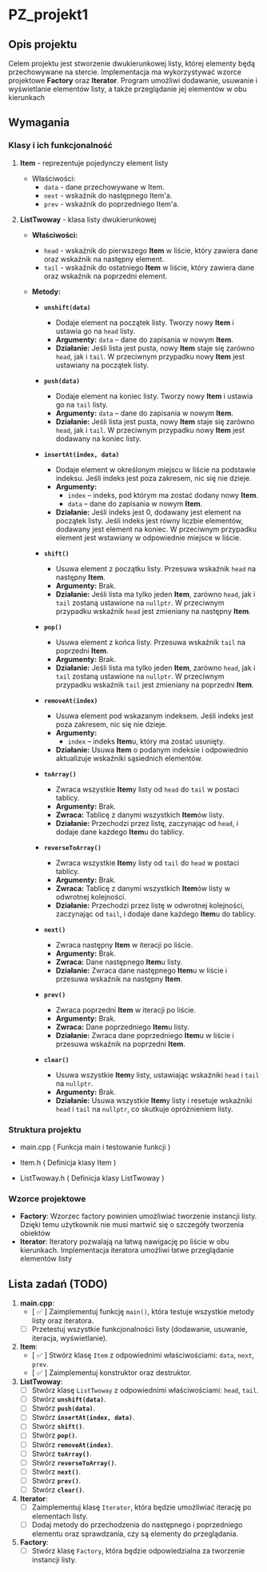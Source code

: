 # PZ_projekt1

## Opis projektu

Celem projektu jest stworzenie dwukierunkowej listy, której elementy będą przechowywane na stercie. Implementacja ma wykorzystywać wzorce projektowe **Factory** oraz **Iterator**. Program umożliwi dodawanie, usuwanie i wyświetlanie elementów listy, a także przeglądanie jej elementów w obu kierunkach

## Wymagania

### Klasy i ich funkcjonalność

1. **Item** - reprezentuje pojedynczy element listy
    - Właściwości:
        - `data` - dane przechowywane w Item.
        - `next` - wskaźnik do następnego Item'a.
        - `prev` - wskaźnik do poprzedniego Item'a.

1. **ListTwoway** - klasa listy dwukierunkowej
   - **Właściwości:**
     - `head` - wskaźnik do pierwszego **Item** w liście, który zawiera dane oraz wskaźnik na następny element.
     - `tail` - wskaźnik do ostatniego **Item** w liście, który zawiera dane oraz wskaźnik na poprzedni element.
   
   - **Metody:**

     - **`unshift(data)`**  
       - Dodaje element na początek listy. Tworzy nowy **Item** i ustawia go na `head` listy.
       - **Argumenty:** `data` – dane do zapisania w nowym **Item**.
       - **Działanie:** Jeśli lista jest pusta, nowy **Item** staje się zarówno `head`, jak i `tail`. W przeciwnym przypadku nowy **Item** jest ustawiany na początek listy.

     - **`push(data)`**  
       - Dodaje element na koniec listy. Tworzy nowy **Item** i ustawia go na `tail` listy.
       - **Argumenty:** `data` – dane do zapisania w nowym **Item**.
       - **Działanie:** Jeśli lista jest pusta, nowy **Item** staje się zarówno `head`, jak i `tail`. W przeciwnym przypadku nowy **Item** jest dodawany na koniec listy.

     - **`insertAt(index, data)`**  
       - Dodaje element w określonym miejscu w liście na podstawie indeksu. Jeśli indeks jest poza zakresem, nic się nie dzieje.
       - **Argumenty:** 
         - `index` – indeks, pod którym ma zostać dodany nowy **Item**.
         - `data` – dane do zapisania w nowym **Item**.
       - **Działanie:** Jeśli indeks jest 0, dodawany jest element na początek listy. Jeśli indeks jest równy liczbie elementów, dodawany jest element na koniec. W przeciwnym przypadku element jest wstawiany w odpowiednie miejsce w liście.

     - **`shift()`**  
       - Usuwa element z początku listy. Przesuwa wskaźnik `head` na następny **Item**.
       - **Argumenty:** Brak.
       - **Działanie:** Jeśli lista ma tylko jeden **Item**, zarówno `head`, jak i `tail` zostaną ustawione na `nullptr`. W przeciwnym przypadku wskaźnik `head` jest zmieniany na następny **Item**.

     - **`pop()`**  
       - Usuwa element z końca listy. Przesuwa wskaźnik `tail` na poprzedni **Item**.
       - **Argumenty:** Brak.
       - **Działanie:** Jeśli lista ma tylko jeden **Item**, zarówno `head`, jak i `tail` zostaną ustawione na `nullptr`. W przeciwnym przypadku wskaźnik `tail` jest zmieniany na poprzedni **Item**.

     - **`removeAt(index)`**  
       - Usuwa element pod wskazanym indeksem. Jeśli indeks jest poza zakresem, nic się nie dzieje.
       - **Argumenty:**
         - `index` – indeks **Item**u, który ma zostać usunięty.
       - **Działanie:** Usuwa **Item** o podanym indeksie i odpowiednio aktualizuje wskaźniki sąsiednich elementów.

     - **`toArray()`**  
       - Zwraca wszystkie **Item**y listy od `head` do `tail` w postaci tablicy.
       - **Argumenty:** Brak.
       - **Zwraca:** Tablicę z danymi wszystkich **Item**ów listy.
       - **Działanie:** Przechodzi przez listę, zaczynając od `head`, i dodaje dane każdego **Item**u do tablicy.

     - **`reverseToArray()`**  
       - Zwraca wszystkie **Item**y listy od `tail` do `head` w postaci tablicy.
       - **Argumenty:** Brak.
       - **Zwraca:** Tablicę z danymi wszystkich **Item**ów listy w odwrotnej kolejności.
       - **Działanie:** Przechodzi przez listę w odwrotnej kolejności, zaczynając od `tail`, i dodaje dane każdego **Item**u do tablicy.

     - **`next()`**  
       - Zwraca następny **Item** w iteracji po liście.
       - **Argumenty:** Brak.
       - **Zwraca:** Dane następnego **Item**u listy.
       - **Działanie:** Zwraca dane następnego **Item**u w liście i przesuwa wskaźnik na następny **Item**.

     - **`prev()`**  
       - Zwraca poprzedni **Item** w iteracji po liście.
       - **Argumenty:** Brak.
       - **Zwraca:** Dane poprzedniego **Item**u listy.
       - **Działanie:** Zwraca dane poprzedniego **Item**u w liście i przesuwa wskaźnik na poprzedni **Item**.

     - **`clear()`**  
       - Usuwa wszystkie **Item**y listy, ustawiając wskaźniki `head` i `tail` na `nullptr`.
       - **Argumenty:** Brak.
       - **Działanie:** Usuwa wszystkie **Item**y listy i resetuje wskaźniki `head` i `tail` na `nullptr`, co skutkuje opróżnieniem listy.


### Struktura projektu

- main.cpp ( Funkcja main i testowanie funkcji )

- Item.h ( Definicja klasy Item )

- ListTwoway.h ( Definicja klasy ListTwoway )

### Wzorce projektowe

- **Factory**: Wzorzec factory powinien umożliwiać tworzenie instancji listy. Dzięki temu użytkownik nie musi martwić się o szczegóły tworzenia obiektów
- **Iterator**: Iteratory pozwalają na łatwą nawigację po liście w obu kierunkach. Implementacja iteratora umożliwi łatwe przeglądanie elementów listy

## Lista zadań (TODO)

1. **main.cpp**:
    - [ ✅ ] Zaimplementuj funkcję `main()`, która testuje wszystkie metody listy oraz iteratora.
    - [ ] Przetestuj wszystkie funkcjonalności listy (dodawanie, usuwanie, iteracja, wyświetlanie).
2. **Item**:
    - [ ✅ ] Stwórz klasę `Item` z odpowiednimi właściwościami: `data`, `next`, `prev`.
    - [ ✅ ] Zaimplementuj konstruktor oraz destruktor.
3. **ListTwoway**:
    - [ ] Stwórz klasę `ListTwoway` z odpowiednimi właściwościami: `head`, `tail`.
    - [ ] Stwórz **`unshift(data)`**.
    - [ ] Stwórz **`push(data)`**.
    - [ ] Stwórz **`insertAt(index, data)`**.
    - [ ] Stwórz **`shift()`**.
    - [ ] Stwórz **`pop()`**.
    - [ ] Stwórz **`removeAt(index)`**.
    - [ ] Stwórz **`toArray()`**.
    - [ ] Stwórz **`reverseToArray()`**.
    - [ ] Stwórz **`next()`**.
    - [ ] Stwórz **`prev()`**.
    - [ ] Stwórz **`clear()`**.

4. **Iterator**:
    - [ ] Zaimplementuj klasę `Iterator`, która będzie umożliwiać iterację po elementach listy.
    - [ ] Dodaj metody do przechodzenia do następnego i poprzedniego elementu oraz sprawdzania, czy są elementy do przeglądania.

5. **Factory**:
    - [ ] Stwórz klasę `Factory`, która będzie odpowiedzialna za tworzenie instancji listy.
